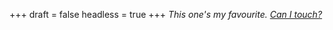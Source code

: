 
+++
draft = false
headless = true
+++
_This one's my favourite. [Can I touch?](http://boratsayings.com/borat-sayings/)_
